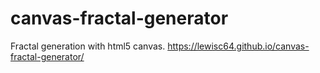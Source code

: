 # canvas-fractal-generator
Fractal generation with html5 canvas.
https://lewisc64.github.io/canvas-fractal-generator/
